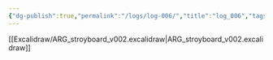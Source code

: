 ```yaml
---
{"dg-publish":true,"permalink":"/logs/log-006/","title":"log_006","tags":["log"],"created":"2025-01-15","updated":"2025-01-15"}
---
```


[[Excalidraw/ARG_stroyboard_v002.excalidraw\|ARG_stroyboard_v002.excalidraw]]